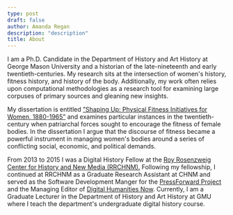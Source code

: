 ```yaml
---
type: post
draft: false
author: Amanda Regan
description: "description"
title: About
---
```


I am a Ph.D. Candidate in the Department of History and Art History at George Mason University and a historian of the late-nineteenth and early twentieth-centuries. My research sits at the intersection of women's history, fitness history, and history of the body. Additionally, my work often relies upon computational methodologies as a research tool for examining large corpuses of primary sources and gleaning new insights.

My dissertation is entitled [”Shaping Up: Physical Fitness Initiatives for Women, 1880-1965”](/shapingup) and examines particular instances in the twentieth-century when patriarchal forces sought to encourage the fitness of female bodies. In the dissertation I argue that the discourse of fitness became a powerful instrument in managing women's bodies around a series of conflicting social, economic, and political demands.


From 2013 to 2015 I was a Digital History Fellow at the [Roy Rosenzweig Center for History and New Media (RRCHNM).](www.rrchnm.org) Following my fellowship, I continued at RRCHNM as a Graduate Research Assistant at CHNM and served as the Software Development Manger for the [PressForward Project](http://www.pressforward.org) and the Managing Editor of [Digital Humanities Now](http://www.digitalhumanitiesnow.org). Currently, I am a Graduate Lecturer in the Department of History and Art History at GMU where I teach the department's undergraduate digital history course.
